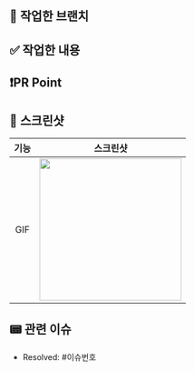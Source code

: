 
## 🌴 작업한 브랜치
<!-- 예시: `feat/#131` -->


## ✅ 작업한 내용
<!-- 작업한 내용 적어주세요! -->

<!--
```swift
넣고싶은 코드가 있다면 적어주세요
```
-->


## ❗️PR Point
<!-- 부족했던 점 혹은 개선하고 싶은 방향이 있다면 얘기해주세요 -->

<!--
```
넣고싶은 코드가 있다면 적어주세요
```
-->


## 📸 스크린샷
<!-- 스크린 샷을 첨부해주세요 -->
|기능|스크린샷|
|:--:|:--:|
|GIF|<img src = "" width ="250">|


## 📟 관련 이슈
- Resolved: #이슈번호
